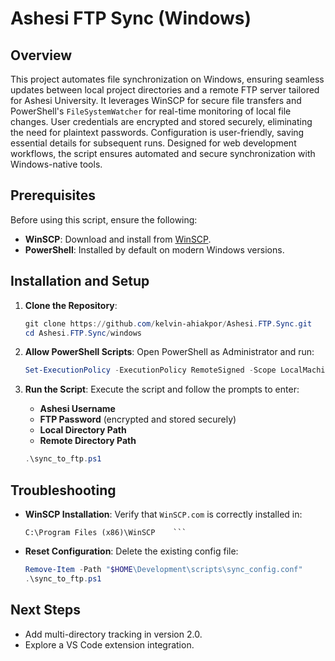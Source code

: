 
# Ashesi FTP Sync (Windows)

## Overview

This project automates file synchronization on Windows, ensuring seamless updates between local project directories and a remote FTP server tailored for Ashesi University. It leverages WinSCP for secure file transfers and PowerShell's `FileSystemWatcher` for real-time monitoring of local file changes. User credentials are encrypted and stored securely, eliminating the need for plaintext passwords. Configuration is user-friendly, saving essential details for subsequent runs. Designed for web development workflows, the script ensures automated and secure synchronization with Windows-native tools.

## Prerequisites

Before using this script, ensure the following:
- **WinSCP**: Download and install from [WinSCP](https://winscp.net/eng/download.php).
- **PowerShell**: Installed by default on modern Windows versions.

## Installation and Setup

1. **Clone the Repository**:
    ```powershell
    git clone https://github.com/kelvin-ahiakpor/Ashesi.FTP.Sync.git
    cd Ashesi.FTP.Sync/windows
    ```

2. **Allow PowerShell Scripts**:
    Open PowerShell as Administrator and run:
    ```powershell
    Set-ExecutionPolicy -ExecutionPolicy RemoteSigned -Scope LocalMachine
    ```

3. **Run the Script**:
    Execute the script and follow the prompts to enter:
    - **Ashesi Username**
    - **FTP Password** (encrypted and stored securely)
    - **Local Directory Path**
    - **Remote Directory Path**
    ```powershell
    .\sync_to_ftp.ps1
    ```

## Troubleshooting

- **WinSCP Installation**:
    Verify that `WinSCP.com` is correctly installed in:
    ```plaintext
    C:\Program Files (x86)\WinSCP    ```
- **Reset Configuration**:
    Delete the existing config file:
    ```powershell
    Remove-Item -Path "$HOME\Development\scripts\sync_config.conf"
    .\sync_to_ftp.ps1
    ```

## Next Steps

- Add multi-directory tracking in version 2.0.
- Explore a VS Code extension integration.
